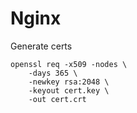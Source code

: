 # Nginx

Generate certs
```
openssl req -x509 -nodes \
    -days 365 \
    -newkey rsa:2048 \
    -keyout cert.key \
    -out cert.crt
```

